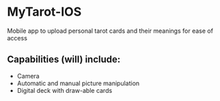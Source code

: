 # MyTarot-IOS
Mobile app to upload personal tarot cards and their meanings for ease of access
## Capabilities (will) include:
-  Camera
-  Automatic and manual picture manipulation
-  Digital deck with draw-able cards

